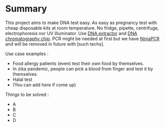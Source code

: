 # Summary

This project aims to make DNA test easy. As easy as pregnancy test with cheap disposable kits at room temperature.
No fridge, pipette, centrifuge, electrophoresis nor UV illuminator. Use [DNA extractor](https://www.kaneka-labtest.com/en/pre/dna_version2.html) and [DNA chromatography chip](https://www.kaneka-labtest.com/en/chromato/index.html). PCR might be needed at first but we have [NinjaPCR](https://github.com/hisashin/NinjaPCR) and will be removed in future with [such techs].

Use case examples :
- Food allergy patients (even) test their own food by themselves.
- In zika pandemic, people can pick a blood from finger and test it by themselves.
- Halal test
- (You can add here if come up)

Things to be solved :
- A
- B
- C
- D



 
